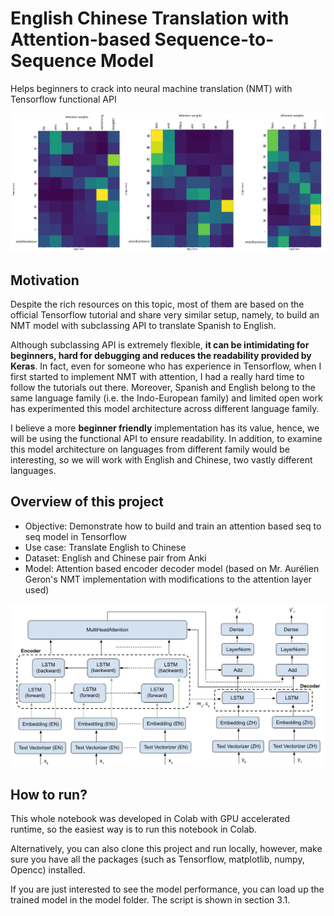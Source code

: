 # English Chinese Translation with Attention-based Sequence-to-Sequence Model

Helps beginners to crack into neural machine translation (NMT) with Tensorflow functional API

![NMT results](./images/attention_plots.png)

## Motivation
Despite the rich resources on this topic, most of them are based on the official Tensorflow tutorial and share very similar setup, namely, to build an NMT model with subclassing API to translate Spanish to English.  

Although subclassing API is extremely flexible, **it can be intimidating for beginners, hard for debugging and reduces the readability provided by Keras**. In fact, even for someone who has experience in Tensorflow, when I first started to implement NMT with attention, I had a really hard time to follow the tutorials out there. Moreover, Spanish and English belong to the same language family (i.e. the Indo-European family) and limited open work has experimented this model architecture across different language family.

I believe a more **beginner friendly** implementation has its value, hence, we will be using the functional API to ensure readability. In addition, to examine this model architecture on languages from different family would be interesting, so we will work with English and Chinese, two vastly different languages.

## Overview of this project
- Objective: Demonstrate how to build and train an attention based seq to seq model in Tensorflow  
- Use case: Translate English to Chinese 
- Dataset: English and Chinese pair from Anki
- Model: Attention based encoder decoder model (based on Mr. Aurélien Geron's NMT implementation with modifications to the attention layer used) 

![Model architecture](./images/model_architecture.png)

## How to run?
This whole notebook was developed in Colab with GPU accelerated runtime, so the easiest way is to run this notebook in Colab.

Alternatively, you can also clone this project and run locally, however, make sure you have all the packages (such as Tensorflow, matplotlib, numpy, Opencc) installed.

If you are just interested to see the model performance, you can load up the trained model in the model folder. The script is shown in section 3.1.
